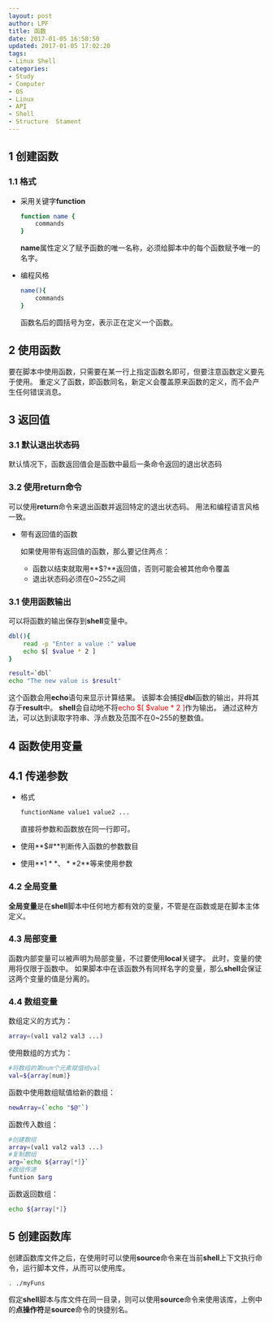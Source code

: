 ```yaml
---
layout: post
author: LPF
title: 函数
date: 2017-01-05 16:50:50
updated: 2017-01-05 17:02:20
tags:
- Linux Shell
categories:
- Study
- Computer
- OS
- Linux
- API
- Shell
- Structure  Stament
---
```

## 1 创建函数

### 1.1 格式

- 采用关键字**function**

    ```sh
    function name {
        commands
    }
    ```

    **name**属性定义了赋予函数的唯一名称，必须给脚本中的每个函数赋予唯一的名字。

- 编程风格

    ```sh
    name(){
        commands
    }
    ```

    函数名后的圆括号为空，表示正在定义一个函数。

## 2 使用函数

要在脚本中使用函数，只需要在某一行上指定函数名即可，但要注意函数定义要先于使用。
重定义了函数，即函数同名，新定义会覆盖原来函数的定义，而不会产生任何错误消息。

## 3 返回值

### 3.1 默认退出状态码

默认情况下，函数返回值会是函数中最后一条命令返回的退出状态码

### 3.2 使用return命令

可以使用**return**命令来退出函数并返回特定的退出状态码。
用法和编程语言风格一致。

- 带有返回值的函数

    如果使用带有返回值的函数，那么要记住两点：

    + 函数以结束就取用**$?**返回值，否则可能会被其他命令覆盖
    + 退出状态码必须在0~255之间

### 3.1 使用函数输出

可以将函数的输出保存到**shell**变量中。

```sh
dbl(){
    read -p "Enter a value :" value
    echo $[ $value * 2 ]
}

result=`dbl`
echo "The new value is $result"
```

这个函数会用**echo**语句来显示计算结果。
该脚本会捕捉**dbl**函数的输出，并将其存于**result**中。
**shell**会自动地不将<font color=red>echo $[ $value * 2 ]</font>作为输出。
通过这种方法，可以达到读取字符串、浮点数及范围不在0~255的整数值。

## 4 函数使用变量

## 4.1 传递参数

- 格式
    
    ```sh
    functionName value1 value2 ...
    ```

    直接将参数和函数放在同一行即可。

- 使用**$#**判断传入函数的参数数目
- 使用**$1**、**$2**等来使用参数

### 4.2 全局变量

**全局变量**是在**shell**脚本中任何地方都有效的变量，不管是在函数或是在脚本主体定义。

### 4.3 局部变量

函数内部变量可以被声明为局部变量，不过要使用**local**关键字。
此时，变量的使用将仅限于函数中。
如果脚本中在该函数外有同样名字的变量，那么**shell**会保证这两个变量的值是分离的。

### 4.4 数组变量

数组定义的方式为：

```sh
array=(val1 val2 val3 ...)
```

使用数组的方式为：

```sh
#将数组的第num个元素赋值给val
val=${array[num]}
```

函数中使用数组赋值给新的数组：

```sh
newArray=(`echo "$@"`)
```

函数传入数组：

```sh
#创建数组
array=(val1 val2 val3 ...)
#复制数组
arg=`echo ${array[*]}`
#数组传递
funtion $arg
```

函数返回数组：

```sh
echo ${array[*]}
```

## 5 创建函数库

创建函数库文件之后，在使用时可以使用**source**命令来在当前**shell**上下文执行命令，运行脚本文件，从而可以使用库。

```sh
. ./myFuns
```

假定**shell**脚本与库文件在同一目录，则可以使用**source**命令来使用该库，上例中的**点操作符**是**source**命令的快捷别名。
